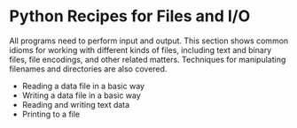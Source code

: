 # Python Recipes for Files and I/O

All programs need to perform input and output. This section shows common 
idioms for working with different kinds of files, including text and 
binary files, file encodings, and other related matters. Techniques for 
manipulating filenames and directories are also covered.

* Reading a data file in a basic way
* Writing a data file in a basic way
* Reading and writing text data
* Printing to a file
